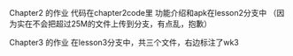 Chapter2 的作业
代码在chapter2code里
功能介绍和apk在lesson2分支中
（因为实在不会把超过25M的文件上传到分支，有点乱，抱歉）

Chapter3 的作业
在lesson3分支中，共三个文件，右边标注了wk3
